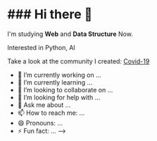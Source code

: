 <!DOCTYPE html>
<html>
  <head>
    <meta charset="utf-8">
  </head>
  
  <h1>### Hi there 👋</h1>
  <p>I'm studying <strong>Web</strong> and <strong>Data Structure</strong> Now.</p>
  <p>Interested in Python, AI</p>
  <p>Take a look at the community I created: <a href="https://github.com/sooo03/Covid-19">Covid-19</a></p>
  
  - 🔭 I’m currently working on ...
  - 🌱 I’m currently learning ...
  - 👯 I’m looking to collaborate on ...
  - 🤔 I’m looking for help with ...
  - 💬 Ask me about ...
  - 📫 How to reach me: ...
  - 😄 Pronouns: ...
  - ⚡ Fun fact: ...
  -->
</html>
